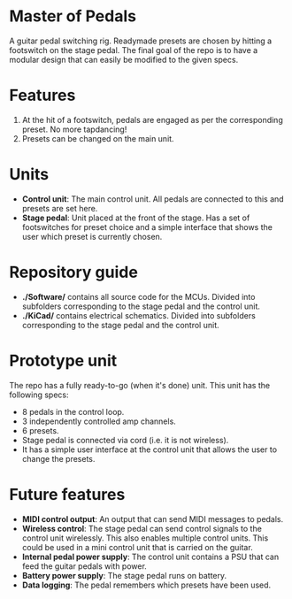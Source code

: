 # Master of Pedals
A guitar pedal switching rig. Readymade presets are chosen by hitting a
footswitch on the stage pedal. The final goal of the repo is to have a modular
design that can easily be modified to the given specs.

# Features

1. At the hit of a footswitch, pedals are engaged as per the corresponding
   preset. No more tapdancing!
2. Presets can be changed on the main unit.

# Units

- __Control unit__: The main control unit. All pedals are connected to this and
presets are set here. 
- __Stage pedal__: Unit placed at the front of the stage. Has a set of
  footswitches for preset choice and a simple interface that shows the user
which preset is currently chosen.

# Repository guide

- __./Software/__ contains all source code for the MCUs. Divided into subfolders
  corresponding to the stage pedal and the control unit.
- __./KiCad/__ contains electrical schematics. Divided into subfolders
  corresponding to the stage pedal and the control unit.

# Prototype unit
The repo has a fully ready-to-go (when it's done) unit. This unit has the
following specs:

- 8 pedals in the control loop.
- 3 independently controlled amp channels.
- 6 presets.
- Stage pedal is connected via cord (i.e. it is not wireless).
- It has a simple user interface at the control unit that allows the user to
  change the presets.

# Future features
- __MIDI control output__: An output that can send MIDI messages to pedals.
- __Wireless control__: The stage pedal can send control signals to the control
  unit wirelessly. This also enables multiple control units. This could be used
in a mini control unit that is carried on the guitar.
- __Internal pedal power supply__: The control unit contains a PSU that can feed
  the guitar pedals with power.
- __Battery power supply__: The stage pedal runs on battery.
- __Data logging__: The pedal remembers which presets have been used.
